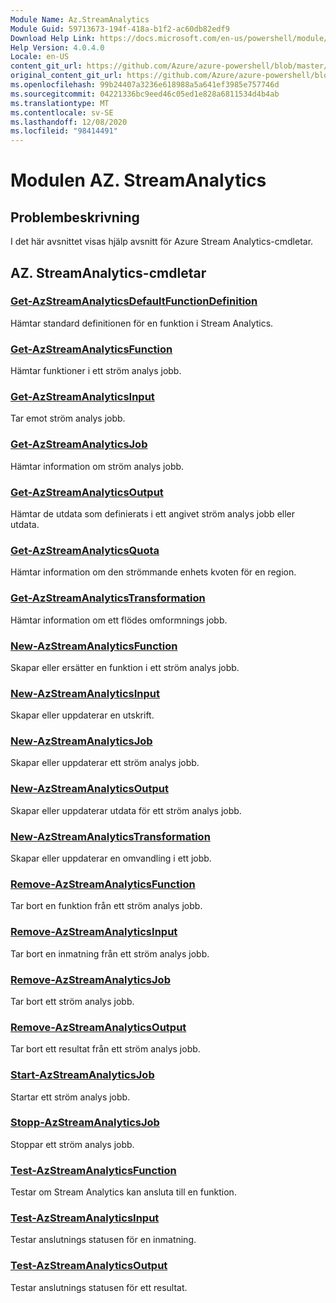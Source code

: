 ```yaml
---
Module Name: Az.StreamAnalytics
Module Guid: 59713673-194f-418a-b1f2-ac60db82edf9
Download Help Link: https://docs.microsoft.com/en-us/powershell/module/az.streamanalytics
Help Version: 4.0.4.0
Locale: en-US
content_git_url: https://github.com/Azure/azure-powershell/blob/master/src/StreamAnalytics/StreamAnalytics/help/Az.StreamAnalytics.md
original_content_git_url: https://github.com/Azure/azure-powershell/blob/master/src/StreamAnalytics/StreamAnalytics/help/Az.StreamAnalytics.md
ms.openlocfilehash: 99b24407a3236e618988a5a641ef3985e757746d
ms.sourcegitcommit: 04221336bc9eed46c05ed1e828a6811534d4b4ab
ms.translationtype: MT
ms.contentlocale: sv-SE
ms.lasthandoff: 12/08/2020
ms.locfileid: "98414491"
---
```

# Modulen AZ. StreamAnalytics
## Problembeskrivning
I det här avsnittet visas hjälp avsnitt för Azure Stream Analytics-cmdletar.

## AZ. StreamAnalytics-cmdletar
### [Get-AzStreamAnalyticsDefaultFunctionDefinition](Get-AzStreamAnalyticsDefaultFunctionDefinition.md)
Hämtar standard definitionen för en funktion i Stream Analytics.

### [Get-AzStreamAnalyticsFunction](Get-AzStreamAnalyticsFunction.md)
Hämtar funktioner i ett ström analys jobb.

### [Get-AzStreamAnalyticsInput](Get-AzStreamAnalyticsInput.md)
Tar emot ström analys jobb.

### [Get-AzStreamAnalyticsJob](Get-AzStreamAnalyticsJob.md)
Hämtar information om ström analys jobb.

### [Get-AzStreamAnalyticsOutput](Get-AzStreamAnalyticsOutput.md)
Hämtar de utdata som definierats i ett angivet ström analys jobb eller utdata.

### [Get-AzStreamAnalyticsQuota](Get-AzStreamAnalyticsQuota.md)
Hämtar information om den strömmande enhets kvoten för en region.

### [Get-AzStreamAnalyticsTransformation](Get-AzStreamAnalyticsTransformation.md)
Hämtar information om ett flödes omformnings jobb.

### [New-AzStreamAnalyticsFunction](New-AzStreamAnalyticsFunction.md)
Skapar eller ersätter en funktion i ett ström analys jobb.

### [New-AzStreamAnalyticsInput](New-AzStreamAnalyticsInput.md)
Skapar eller uppdaterar en utskrift.

### [New-AzStreamAnalyticsJob](New-AzStreamAnalyticsJob.md)
Skapar eller uppdaterar ett ström analys jobb.

### [New-AzStreamAnalyticsOutput](New-AzStreamAnalyticsOutput.md)
Skapar eller uppdaterar utdata för ett ström analys jobb.

### [New-AzStreamAnalyticsTransformation](New-AzStreamAnalyticsTransformation.md)
Skapar eller uppdaterar en omvandling i ett jobb.

### [Remove-AzStreamAnalyticsFunction](Remove-AzStreamAnalyticsFunction.md)
Tar bort en funktion från ett ström analys jobb.

### [Remove-AzStreamAnalyticsInput](Remove-AzStreamAnalyticsInput.md)
Tar bort en inmatning från ett ström analys jobb.

### [Remove-AzStreamAnalyticsJob](Remove-AzStreamAnalyticsJob.md)
Tar bort ett ström analys jobb.

### [Remove-AzStreamAnalyticsOutput](Remove-AzStreamAnalyticsOutput.md)
Tar bort ett resultat från ett ström analys jobb.

### [Start-AzStreamAnalyticsJob](Start-AzStreamAnalyticsJob.md)
Startar ett ström analys jobb.

### [Stopp-AzStreamAnalyticsJob](Stop-AzStreamAnalyticsJob.md)
Stoppar ett ström analys jobb.

### [Test-AzStreamAnalyticsFunction](Test-AzStreamAnalyticsFunction.md)
Testar om Stream Analytics kan ansluta till en funktion.

### [Test-AzStreamAnalyticsInput](Test-AzStreamAnalyticsInput.md)
Testar anslutnings statusen för en inmatning.

### [Test-AzStreamAnalyticsOutput](Test-AzStreamAnalyticsOutput.md)
Testar anslutnings statusen för ett resultat.

